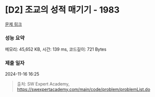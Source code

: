 # [D2] 조교의 성적 매기기 - 1983 

[문제 링크](https://swexpertacademy.com/main/code/problem/problemDetail.do?contestProbId=AV5PwGK6AcIDFAUq) 

### 성능 요약

메모리: 45,652 KB, 시간: 139 ms, 코드길이: 721 Bytes

### 제출 일자

2024-11-16 16:25



> 출처: SW Expert Academy, https://swexpertacademy.com/main/code/problem/problemList.do